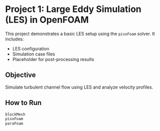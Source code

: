 # Project 1: Large Eddy Simulation (LES) in OpenFOAM

This project demonstrates a basic LES setup using the `pisoFoam` solver. It includes:

- LES configuration
- Simulation case files
- Placeholder for post-processing results

## Objective

Simulate turbulent channel flow using LES and analyze velocity profiles.

## How to Run

```bash
blockMesh
pisoFoam
paraFoam
